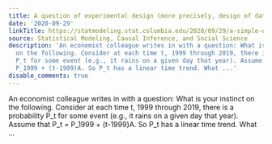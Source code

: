 ```yaml
---
title: A question of experimental design (more precisely, design of data collection)
date: '2020-09-29'
linkTitle: https://statmodeling.stat.columbia.edu/2020/09/29/a-simple-question-of-experimental-design-more-precisely-design-of-data-collection/
source: Statistical Modeling, Causal Inference, and Social Science
description: 'An economist colleague writes in with a question: What is your instinct
  on the following. Consider at each time t, 1999 through 2019, there is a probability
  P_t for some event (e.g., it rains on a given day that year). Assume that P_t =
  P_1999 + (t-1999)A. So P_t has a linear time trend. What ...'
disable_comments: true
---
```

An economist colleague writes in with a question: What is your instinct on the following. Consider at each time t, 1999 through 2019, there is a probability P_t for some event (e.g., it rains on a given day that year). Assume that P_t = P_1999 + (t-1999)A. So P_t has a linear time trend. What ...